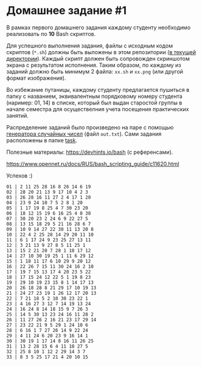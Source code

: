 # Домашнее задание #1

В рамках первого домашнего задания каждому студенту необходимо реализовать по **10** Bash скриптов. 

Для успешного выполнения задания, файлы с исходным кодом скриптов (`*.sh`) должны быть выложены в этом репозитории ([в текущей директории](./)). Каждый скрипт должен быть сопровожден скриншотом экрана с результатом исполнения. Таким образом, по каждому из заданий должно быть минимум 2 файла: `xx.sh` и `xx.png` (или другой формат изображения). 

Во избежание путаницы, каждому студенту предлагается пушиться в папку с названием, эквивалентным порядковому номеру студента (наример: 01, 14) в списке, который был выдан старостой группы в начале семестра для осуществелния учета посещения практических занятий.

Распределение заданий было произведено на паре с помощью [генератора случайных чисел](../../class/c/01) (файл `out.txt`). Сами задания расположены в папке [task](./task).

Полезные материалы: https://devhints.io/bash (c референсами).

https://www.opennet.ru/docs/RUS/bash_scripting_guide/c11620.html


Успехов :)

```
01 | 2 11 25 28 16 8 26 14 6 19 
02 | 28 20 21 13 9 17 10 4 2 3 
03 | 26 28 16 11 27 2 4 17 1 20 
04 | 23 9 24 10 7 5 2 8 1 20 
05 | 1 17 19 8 25 4 7 30 23 20 
06 | 18 12 15 19 6 16 25 4 8 30 
07 | 30 20 23 2 24 6 9 22 27 5 
08 | 13 15 18 29 5 21 16 28 6 7 
09 | 10 9 14 27 22 30 11 13 20 8 
10 | 22 4 2 25 28 14 29 20 11 10 
11 | 6 1 17 24 9 23 25 27 13 11 
12 | 3 21 13 9 27 8 5 11 25 1 
13 | 15 2 21 20 7 28 1 18 17 12 
14 | 27 10 30 19 25 1 11 6 29 12 
15 | 1 18 11 17 6 10 29 9 20 12 
16 | 22 26 7 15 11 30 24 16 2 10 
17 | 19 7 15 13 17 4 20 23 5 22 
18 | 17 15 24 12 22 5 1 19 8 23 
19 | 29 10 19 23 15 8 1 14 17 13 
20 | 26 18 28 8 21 29 17 10 19 13 
21 | 24 27 23 19 1 26 12 17 20 13 
22 | 7 21 18 5 2 10 30 23 22 1 
23 | 4 16 27 3 12 7 14 19 13 24 
24 | 16 24 8 14 18 15 9 7 26 3 
25 | 14 5 30 13 23 24 16 11 28 2 
26 | 11 27 26 2 16 21 23 17 29 14 
27 | 23 22 21 9 5 29 1 24 10 6 
28 | 6 16 1 7 27 26 14 9 22 24 
29 | 4 11 24 6 20 23 9 16 14 1 
30 | 30 19 1 17 14 8 16 11 26 25 
31 | 13 2 28 15 6 4 11 18 27 5 
32 | 25 8 10 1 12 2 29 14 3 7 
33 | 8 3 5 25 17 21 4 20 10 15 
```

